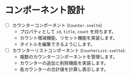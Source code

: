 # コンポーネント設計
- [ ] カウンターコンポーネント (`Counter.svelte`)
  - プロパティとして `id`, `title`, `count` を持ちます。
  - カウント増減機能、リセット機能を実装します。
  - タイトルを編集できるようにします。
- [ ] カウンターリストコンポーネント (`CounterList.svelte`):
  - 複数のカウンターコンポーネントを管理します。
  - カウンターの追加と削除機能を実装します。
  - 各カウンターの合計値を計算し表示します。
